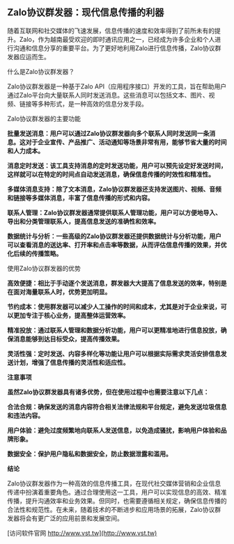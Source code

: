 ## **Zalo协议群发器：现代信息传播的利器**

随着互联网和社交媒体的飞速发展，信息传播的速度和效率得到了前所未有的提升。Zalo，作为越南最受欢迎的即时通讯应用之一，已经成为许多企业和个人进行沟通和信息分享的重要平台。为了更好地利用Zalo进行信息传播，Zalo协议群发器应运而生。

什么是Zalo协议群发器？

Zalo协议群发器是一种基于Zalo API（应用程序接口）开发的工具，旨在帮助用户通过Zalo平台向大量联系人同时发送消息。这些消息可以包括文本、图片、视频、链接等多种形式，是一种高效的信息分发手段。

Zalo协议群发器的主要功能

**批量发送消息：用户可以通过Zalo协议群发器向多个联系人同时发送同一条消息。这对于企业宣传、产品推广、活动通知等场景非常有用，能够节省大量的时间和人力成本。**

**消息定时发送：该工具支持消息的定时发送功能，用户可以预先设定好发送时间，这样就可以在特定的时间点自动发送消息，确保信息传播的时效性和精准性。**

**多媒体消息支持：除了文本消息，Zalo协议群发器还支持发送图片、视频、音频和链接等多媒体消息，丰富了信息传播的形式和内容。**

**联系人管理：Zalo协议群发器通常提供联系人管理功能，用户可以方便地导入、导出和分类管理联系人，提高信息发送的准确性和效率。**

**数据统计与分析：一些高级的Zalo协议群发器还提供数据统计与分析功能，用户可以查看消息的送达率、打开率和点击率等数据，从而评估信息传播的效果，并优化后续的传播策略。**

使用Zalo协议群发器的优势

**高效便捷：相比于手动逐个发送消息，群发器大大提高了信息发送的效率，特别是在面对海量联系人时，优势更加明显。**

**节约成本：使用群发器可以减少人工操作的时间和成本，尤其是对于企业来说，可以更加专注于核心业务，提高整体运营效率。**

**精准投放：通过联系人管理和数据分析功能，用户可以更精准地进行信息投放，确保消息能够到达目标受众，提高传播效果。**

**灵活性强：定时发送、内容多样化等功能让用户可以根据实际需求灵活安排信息发送计划，增强了信息传播的灵活性和适应性。**

**注意事项**

**虽然Zalo协议群发器具有诸多优势，但在使用过程中也需要注意以下几点：**

**合法合规：确保发送的消息内容符合相关法律法规和平台规定，避免发送垃圾信息和违法内容。**

**用户体验：避免过度频繁地向联系人发送信息，以免造成骚扰，影响用户体验和品牌形象。**

**数据安全：保护用户隐私和数据安全，防止数据泄露和滥用。**

**结论**

Zalo协议群发器作为一种高效的信息传播工具，在现代社交媒体营销和企业信息传递中扮演着重要角色。通过合理使用这一工具，用户可以实现信息的高效、精准传播，提升沟通效率和业务效果。但同时，也需要遵循相关规定，确保信息传播的合法性和规范性。在未来，随着技术的不断进步和应用场景的拓展，Zalo协议群发器将会有更广泛的应用前景和发展空间。


[访问软件官网 http://www.vst.tw](http://www.vst.tw)
